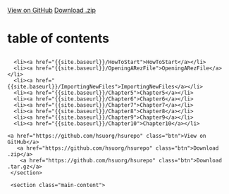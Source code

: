  <a href="https://github.com/hsuorg/hsurepo" class="btn">View on GitHub</a>
       <a href="https://github.com/hsuorg/hsurepo" class="btn">Download .zip</a>
<html lang="en-us">
  <head>
    <meta charset="UTF-8">
    <title>{{ page.title }}</title>
  </head>
  <body>
      <h1 class="project-name">table of contents</h1>
      <h2 class="project-tagline"></h2>
  
      <li><a href="{{site.baseurl}}/HowToStart">HowToStart</a></li>
      <li><a href="{{site.baseurl}}/OpeningARezFile">OpeningARezFile</a></li>
      <li><a href="{{site.baseurl}}/ImportingNewFiles">ImportingNewFiles</a></li>
      <li><a href="{{site.baseurl}}/Chapter5">Chapter5</a></li>
      <li><a href="{{site.baseurl}}/Chapter6">Chapter6</a></li>
      <li><a href="{{site.baseurl}}/Chapter7">Chapter7</a></li>
      <li><a href="{{site.baseurl}}/Chapter8">Chapter8</a></li>
      <li><a href="{{site.baseurl}}/Chapter9">Chapter9</a></li>
      <li><a href="{{site.baseurl}}/Chapter10">Chapter10</a></li>
   
    <a href="https://github.com/hsuorg/hsurepo" class="btn">View on GitHub</a>
       <a href="https://github.com/hsuorg/hsurepo" class="btn">Download .zip</a>
        <a href="https://github.com/hsuorg/hsurepo" class="btn">Download .tar.gz</a>
     </section>

     <section class="main-content">


